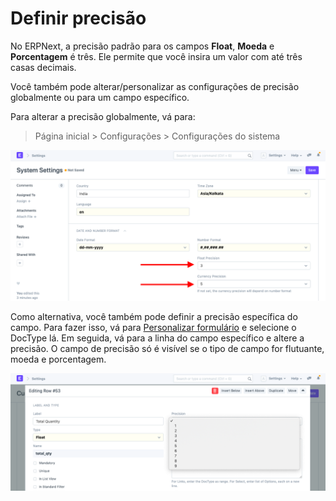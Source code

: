 # Definir precisão



No ERPNext, a precisão padrão para os campos **Float**, **Moeda** e **Porcentagem** é três. Ele permite que você insira um valor com até três casas decimais.


Você também pode alterar/personalizar as configurações de precisão globalmente ou para um campo específico.


Para alterar a precisão globalmente, vá para:


> Página inicial > Configurações > Configurações do sistema


![Precisão Global](/files/customize-set-precision.png)


Como alternativa, você também pode definir a precisão específica do campo. Para fazer isso, vá para [Personalizar formulário](/docs/pt/customize-erpnext/customize-form) e selecione o DocType lá. Em seguida, vá para a linha do campo específico e altere a precisão. O campo de precisão só é visível se o tipo de campo for flutuante, moeda e porcentagem.


![Precisão em campo](/files/customize-set-precision-1.png)




